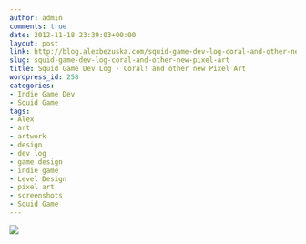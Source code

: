 ```yaml
---
author: admin
comments: true
date: 2012-11-18 23:39:03+00:00
layout: post
link: http://blog.alexbezuska.com/squid-game-dev-log-coral-and-other-new-pixel-art/
slug: squid-game-dev-log-coral-and-other-new-pixel-art
title: Squid Game Dev Log - Coral! and other new Pixel Art
wordpress_id: 258
categories:
- Indie Game Dev
- Squid Game
tags:
- Alex
- art
- artwork
- design
- dev log
- game design
- indie game
- Level Design
- pixel art
- screenshots
- Squid Game
---
```


![](/images/2012/11/Screen-Shot-2012-11-18-at-4.17.01-PM.png)
